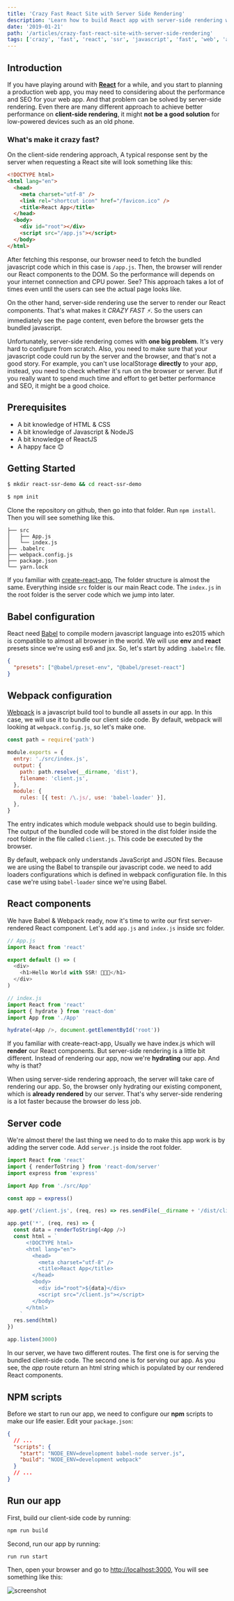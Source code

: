 ```yaml
---
title: 'Crazy Fast React Site with Server Side Rendering'
description: 'Learn how to build React app with server-side rendering without tears 😭'
date: '2019-01-21'
path: '/articles/crazy-fast-react-site-with-server-side-rendering'
tags: ['crazy', 'fast', 'react', 'ssr', 'javascript', 'fast', 'web', 'app']
---
```


## Introduction

If you have playing around with [**React**](https://reactjs.org) for a while, and you start to planning a production web app, you may need to considering about the performance and SEO for your web app. And that problem can be solved by server-side rendering. Even there are many different approach to achieve better performance on **client-side rendering**, it might **not be a good solution** for low-powered devices such as an old phone.

### What's make it crazy fast?

On the client-side rendering approach, A typical response sent by the server when requesting a React site will look something like this:

```html
<!DOCTYPE html>
<html lang="en">
  <head>
    <meta charset="utf-8" />
    <link rel="shortcut icon" href="/favicon.ico" />
    <title>React App</title>
  </head>
  <body>
    <div id="root"></div>
    <script src="/app.js"></script>
  </body>
</html>
```

After fetching this response, our browser need to fetch the bundled javascript code which in this case is `/app.js`. Then, the browser will render our React components to the DOM. So the performance will depends on your internet connection and CPU power. See? This approach takes a lot of times even until the users can see the actual page looks like.

On the other hand, server-side rendering use the server to render our React components. That's what makes it _CRAZY FAST ⚡_. So the users can immediately see the page content, even before the browser gets the bundled javascript.

Unfortunately, server-side rendering comes with **one big problem**. It's very hard to configure from scratch. Also, you need to make sure that your javascript code could run by the server and the browser, and that's not a good story. For example, you can't use localStorage **directly** to your app, instead, you need to check whether it's run on the browser or server. But if you really want to spend much time and effort to get better performance and SEO, it might be a good choice.

## Prerequisites

- A bit knowledge of HTML & CSS
- A bit knowledge of Javascript & NodeJS
- A bit knowledge of ReactJS
- A happy face 😊

## Getting Started

```bash
$ mkdir react-ssr-demo && cd react-ssr-demo

$ npm init
```

Clone the repository on github, then go into that folder. Run `npm install`. Then you will see something like this.

```├── server.js
├── src
│   ├── App.js
│   └── index.js
├── .babelrc
├── webpack.config.js
├── package.json
└── yarn.lock
```

If you familiar with [create-react-app](https://facebook.github.io/create-react-app), The folder structure is almost the same. Everything inside `src` folder is our main React code. The `index.js` in the root folder is the server code which we jump into later.

## Babel configuration

React need [Babel](https://babeljs.io) to compile modern javascript language into es2015 which is compatible to almost all browser in the world. We will use **env** and **react** presets since we're using es6 and jsx. So, let's start by adding `.babelrc` file.

```json
{
  "presets": ["@babel/preset-env", "@babel/preset-react"]
}
```

## Webpack configuration

[Webpack](https://webpack.js.org) is a javascript build tool to bundle all assets in our app. In this case, we will use it to bundle our client side code. By default, webpack will looking at `webpack.config.js`, so let's make one.

```js
const path = require('path')

module.exports = {
  entry: './src/index.js',
  output: {
    path: path.resolve(__dirname, 'dist'),
    filename: 'client.js',
  },
  module: {
    rules: [{ test: /\.js/, use: 'babel-loader' }],
  },
}
```

The entry indicates which module webpack should use to begin building. The output of the bundled code will be stored in the dist folder inside the root folder in the file called `client.js`. This code be executed by the browser.

By default, webpack only understands JavaScript and JSON files. Because we are using the Babel to transpile our javascript code. we need to add loaders configurations which is defined in webpack configuration file. In this case we're using `babel-loader` since we're using Babel.

## React components

We have Babel & Webpack ready, now it's time to write our first server-rendered React component. Let's add `app.js` and `index.js` inside src folder.

```js
// App.js
import React from 'react'

export default () => (
  <div>
    <h1>Hello World with SSR! 🎉🎉🎉</h1>
  </div>
)

// index.js
import React from 'react'
import { hydrate } from 'react-dom'
import App from './App'

hydrate(<App />, document.getElementById('root'))
```

If you familiar with create-react-app, Usually we have index.js which will **render** our React components. But server-side rendering is a little bit different. Instead of rendering our app, now we're **hydrating** our app. And why is that?

When using server-side rendering approach, the server will take care of rendering our app. So, the browser only hydrating our existing component, which is **already rendered** by our server. That's why server-side rendering is a lot faster because the browser do less job.

## Server code

We're almost there! the last thing we need to do to make this app work is by adding the server code. Add `server.js` inside the root folder.

```js
import React from 'react'
import { renderToString } from 'react-dom/server'
import express from 'express'

import App from './src/App'

const app = express()

app.get('/client.js', (req, res) => res.sendFile(__dirname + '/dist/client.js'))

app.get('*', (req, res) => {
  const data = renderToString(<App />)
  const html = `
      <!DOCTYPE html>
      <html lang="en">
        <head>
          <meta charset="utf-8" />
          <title>React App</title>
        </head>
        <body>
          <div id="root">${data}</div>
          <script src="/client.js"></script>
        </body>
      </html>
    `
  res.send(html)
})

app.listen(3000)
```

In our server, we have two different routes. The first one is for serving the bundled client-side code. The second one is for serving our app. As you see, the _app_ route return an html string which is populated by our rendered React components.

## NPM scripts

Before we start to run our app, we need to configure our **npm** scripts to make our life easier. Edit your `package.json`:

```json
{
  // ...
  "scripts": {
    "start": "NODE_ENV=development babel-node server.js",
    "build": "NODE_ENV=development webpack"
  }
  // ...
}
```

## Run our app

First, build our client-side code by running:

```bash
npm run build
```

Second, run our app by running:

```bash
run run start
```

Then, open your browser and go to [http://localhost:3000](http://localhost:3000), You will see something like this:

![screenshot](/assets/crazy-fast-react-site-with-server-side-rendering.png)
